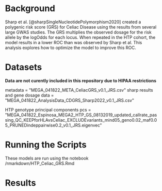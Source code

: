 
# Background
Sharp et al. [@sharpSingleNucleotidePolymorphism2020] created a polygenic risk score (GRS) for Celiac Disease using the results from several large GWAS studies. The GRS multiplies the observed dosage for the risk allele by the logOdds for each locus. When repeated in the HTP cohort, the model results in a lower ROC than was observed by Sharp et al. This analysis explores how to optimize the model to improve this ROC. 


# Datasets

**Data are not curently included in this repository due to HIPAA restrictions** 

metadata = "MEGA_041822_META_CeliacGRS_v0.1_JRS.csv"
sharp results and gene dosage data = "MEGA_041822_AnalysisData_CDGRS_Sharp2022_v0.1_JRS.csv"


HTP genotype principal components pcs = "MEGA_041822_Espinosa_MEGA2_HTP_GS_08132019_updated_callrate_passing_QC_KEEPforHLAvsCeliac_EXCLUDEvariants_mind05_geno0.02_maf0.05_PRUNEDindeppairwise0.2_v0.1_JRS.eigenvec"






# Running the Scripts

These models are run using the notebook /rmarkdown/HTP_Celiac_GRS.Rmd

# Results



